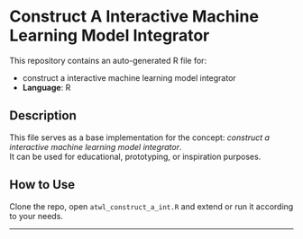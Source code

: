 # Construct A Interactive Machine Learning Model Integrator

This repository contains an auto-generated R file for:

- construct a interactive machine learning model integrator
- **Language**: R

## Description

This file serves as a base implementation for the concept: *construct a interactive machine learning model integrator*.  
It can be used for educational, prototyping, or inspiration purposes.

## How to Use

Clone the repo, open `atwl_construct_a_int.R` and extend or run it according to your needs.

---


